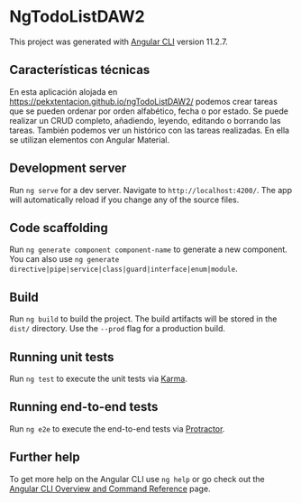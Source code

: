 # NgTodoListDAW2

This project was generated with [Angular CLI](https://github.com/angular/angular-cli) version 11.2.7.

## Características técnicas

En esta aplicación alojada en https://pekxtentacion.github.io/ngTodoListDAW2/ podemos crear tareas que se pueden ordenar por orden alfabético, fecha o por estado. Se puede realizar un CRUD completo, añadiendo, leyendo, editando o borrando las tareas. También podemos ver un histórico con las tareas realizadas. En ella se utilizan elementos con Angular Material.

## Development server

Run `ng serve` for a dev server. Navigate to `http://localhost:4200/`. The app will automatically reload if you change any of the source files.

## Code scaffolding

Run `ng generate component component-name` to generate a new component. You can also use `ng generate directive|pipe|service|class|guard|interface|enum|module`.

## Build

Run `ng build` to build the project. The build artifacts will be stored in the `dist/` directory. Use the `--prod` flag for a production build.

## Running unit tests

Run `ng test` to execute the unit tests via [Karma](https://karma-runner.github.io).

## Running end-to-end tests

Run `ng e2e` to execute the end-to-end tests via [Protractor](http://www.protractortest.org/).

## Further help

To get more help on the Angular CLI use `ng help` or go check out the [Angular CLI Overview and Command Reference](https://angular.io/cli) page.

